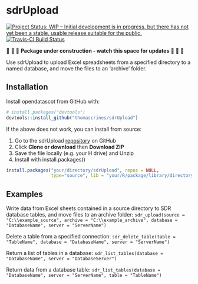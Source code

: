 
<!-- README.md is generated from README.Rmd. Please edit that file -->

# sdrUpload

<!-- badges: start -->

[![Project Status: WIP – Initial development is in progress, but there
has not yet been a stable, usable release suitable for the
public.](https://www.repostatus.org/badges/latest/wip.svg)](https://www.repostatus.org/#wip)
[![Travis-CI Build
Status](https://api.travis-ci.org/thomascrines/sdrUpload.svg?branch=master)](https://travis-ci.org/thomascrines/sdrUpload)
<!-- badges: end -->

:construction: :construction: :construction: **Package under
construction - watch this space for updates** :construction:
:construction: :construction:

Use sdrUpload to upload Excel spreadsheets from a specified directory to
a named database, and move the files to an ‘archive’ folder.

## Installation

Install opendatascot from GitHub with:

``` r
# install.packages("devtools")
devtools::install_github("thomascrines/sdrUpload")
```

If the above does not work, you can install from source:

1.  Go to the sdrUpload
    [repository](https://github.com/thomascrines/sdrUpload) on GitHub
2.  Click **Clone or download** then **Download ZIP**
3.  Save the file locally (e.g. your H drive) and Unzip
4.  Install with install.packages()

<!-- end list -->

``` r
install.packages("your/directory/sdrUpload", repos = NULL,
                 type="source", lib = "your/R/package/library/directory")
```

## Examples

Write data from Excel sheets contained in a source directory to SDR
database tables, and move files to an archive folder: `sdr_upload(source
= "C:\\example_source", archive = "C:\\example_archive", database =
"DatabaseName", server = "ServerName")`

Delete a table from a specified connection: `sdr_delete_table(table =
"TableName", database = "DatabaseName", server = "ServerName")`

Return a list of tables in a database: `sdr_list_tables(database =
"DatabaseName", server = "DatabaseServer")`

Return data from a database table: `sdr_list_tables(database =
"DatabaseName", server = "ServerName", table = "TableName")`
